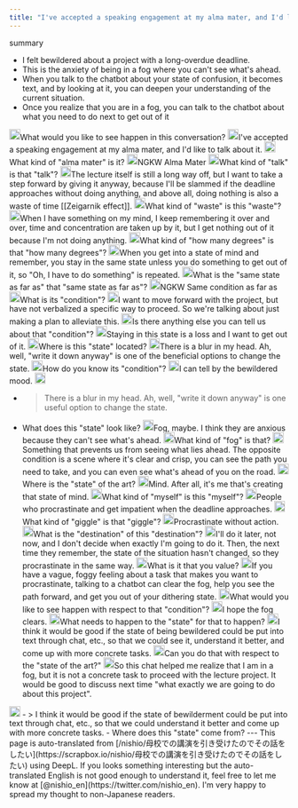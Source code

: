 ```yaml
---
title: "I've accepted a speaking engagement at my alma mater, and I'd like to talk about it."
---
```


summary
- I felt bewildered about a project with a long-overdue deadline.
- This is the anxiety of being in a fog where you can't see what's ahead.
- When you talk to the chatbot about your state of confusion, it becomes text, and by looking at it, you can deepen your understanding of the current situation.
- Once you realize that you are in a fog, you can talk to the chatbot about what you need to do next to get out of it

<img src='https://scrapbox.io/api/pages/nishio-en/nisbot/icon' alt='nisbot.icon' height="19.5"/>What would you like to see happen in this conversation?
<img src='https://scrapbox.io/api/pages/nishio-en/nishio/icon' alt='nishio.icon' height="19.5"/>I've accepted a speaking engagement at my alma mater, and I'd like to talk about it.
<img src='https://scrapbox.io/api/pages/nishio-en/nisbot/icon' alt='nisbot.icon' height="19.5"/>What kind of "alma mater" is it?
<img src='https://scrapbox.io/api/pages/nishio-en/nishio/icon' alt='nishio.icon' height="19.5"/>NGKW Alma Mater
<img src='https://scrapbox.io/api/pages/nishio-en/nisbot/icon' alt='nisbot.icon' height="19.5"/>What kind of "talk" is that "talk"?
<img src='https://scrapbox.io/api/pages/nishio-en/nishio/icon' alt='nishio.icon' height="19.5"/>The lecture itself is still a long way off, but I want to take a step forward by giving it anyway, because I'll be slammed if the deadline approaches without doing anything, and above all, doing nothing is also a waste of time [[Zeigarnik effect]].
<img src='https://scrapbox.io/api/pages/nishio-en/nisbot/icon' alt='nisbot.icon' height="19.5"/>What kind of "waste" is this "waste"?
<img src='https://scrapbox.io/api/pages/nishio-en/nishio/icon' alt='nishio.icon' height="19.5"/>When I have something on my mind, I keep remembering it over and over, time and concentration are taken up by it, but I get nothing out of it because I'm not doing anything.
<img src='https://scrapbox.io/api/pages/nishio-en/nisbot/icon' alt='nisbot.icon' height="19.5"/>What kind of "how many degrees" is that "how many degrees"?
<img src='https://scrapbox.io/api/pages/nishio-en/nishio/icon' alt='nishio.icon' height="19.5"/>When you get into a state of mind and remember, you stay in the same state unless you do something to get out of it, so "Oh, I have to do something" is repeated.
<img src='https://scrapbox.io/api/pages/nishio-en/nisbot/icon' alt='nisbot.icon' height="19.5"/>What is the "same state as far as" that "same state as far as"?
<img src='https://scrapbox.io/api/pages/nishio-en/nishio/icon' alt='nishio.icon' height="19.5"/>NGKW Same condition as far as
<img src='https://scrapbox.io/api/pages/nishio-en/nisbot/icon' alt='nisbot.icon' height="19.5"/>What is its "condition"?
<img src='https://scrapbox.io/api/pages/nishio-en/nishio/icon' alt='nishio.icon' height="19.5"/>I want to move forward with the project, but have not verbalized a specific way to proceed. So we're talking about just making a plan to alleviate this.
<img src='https://scrapbox.io/api/pages/nishio-en/nisbot/icon' alt='nisbot.icon' height="19.5"/>Is there anything else you can tell us about that "condition"?
<img src='https://scrapbox.io/api/pages/nishio-en/nishio/icon' alt='nishio.icon' height="19.5"/>Staying in this state is a loss and I want to get out of it.
<img src='https://scrapbox.io/api/pages/nishio-en/nisbot/icon' alt='nisbot.icon' height="19.5"/>Where is this "state" located?
<img src='https://scrapbox.io/api/pages/nishio-en/nishio/icon' alt='nishio.icon' height="19.5"/>There is a blur in my head. Ah, well, "write it down anyway" is one of the beneficial options to change the state.
<img src='https://scrapbox.io/api/pages/nishio-en/nisbot/icon' alt='nisbot.icon' height="19.5"/>How do you know its "condition"?
<img src='https://scrapbox.io/api/pages/nishio-en/nishio/icon' alt='nishio.icon' height="19.5"/>I can tell by the bewildered mood.
<img src='https://scrapbox.io/api/pages/nishio-en/nisbot/icon' alt='nisbot.icon' height="19.5"/>
- >  There is a blur in my head. Ah, well, "write it down anyway" is one useful option to change the state.
- What does this "state" look like?
<img src='https://scrapbox.io/api/pages/nishio-en/nishio/icon' alt='nishio.icon' height="19.5"/>Fog, maybe. I think they are anxious because they can't see what's ahead.
<img src='https://scrapbox.io/api/pages/nishio-en/nisbot/icon' alt='nisbot.icon' height="19.5"/>What kind of "fog" is that?
<img src='https://scrapbox.io/api/pages/nishio-en/nishio/icon' alt='nishio.icon' height="19.5"/>Something that prevents us from seeing what lies ahead. The opposite condition is a scene where it's clear and crisp, you can see the path you need to take, and you can even see what's ahead of you on the road.
<img src='https://scrapbox.io/api/pages/nishio-en/nisbot/icon' alt='nisbot.icon' height="19.5"/>Where is the "state" of the art?
<img src='https://scrapbox.io/api/pages/nishio-en/nishio/icon' alt='nishio.icon' height="19.5"/>Mind. After all, it's me that's creating that state of mind.
<img src='https://scrapbox.io/api/pages/nishio-en/nisbot/icon' alt='nisbot.icon' height="19.5"/>What kind of "myself" is this "myself"?
<img src='https://scrapbox.io/api/pages/nishio-en/nishio/icon' alt='nishio.icon' height="19.5"/>People who procrastinate and get impatient when the deadline approaches.
<img src='https://scrapbox.io/api/pages/nishio-en/nisbot/icon' alt='nisbot.icon' height="19.5"/>What kind of "giggle" is that "giggle"?
<img src='https://scrapbox.io/api/pages/nishio-en/nishio/icon' alt='nishio.icon' height="19.5"/>Procrastinate without action.
<img src='https://scrapbox.io/api/pages/nishio-en/nisbot/icon' alt='nisbot.icon' height="19.5"/>What is the "destination" of this "destination"?
<img src='https://scrapbox.io/api/pages/nishio-en/nishio/icon' alt='nishio.icon' height="19.5"/>I'll do it later, not now, and I don't decide when exactly I'm going to do it. Then, the next time they remember, the state of the situation hasn't changed, so they procrastinate in the same way.
<img src='https://scrapbox.io/api/pages/nishio-en/nisbot/icon' alt='nisbot.icon' height="19.5"/>What is it that you value?
<img src='https://scrapbox.io/api/pages/nishio-en/nishio/icon' alt='nishio.icon' height="19.5"/>If you have a vague, foggy feeling about a task that makes you want to procrastinate, talking to a chatbot can clear the fog, help you see the path forward, and get you out of your dithering state.
<img src='https://scrapbox.io/api/pages/nishio-en/nisbot/icon' alt='nisbot.icon' height="19.5"/>What would you like to see happen with respect to that "condition"?
<img src='https://scrapbox.io/api/pages/nishio-en/nishio/icon' alt='nishio.icon' height="19.5"/>I hope the fog clears.
<img src='https://scrapbox.io/api/pages/nishio-en/nisbot/icon' alt='nisbot.icon' height="19.5"/>What needs to happen to the "state" for that to happen?
<img src='https://scrapbox.io/api/pages/nishio-en/nishio/icon' alt='nishio.icon' height="19.5"/>I think it would be good if the state of being bewildered could be put into text through chat, etc., so that we could see it, understand it better, and come up with more concrete tasks.
<img src='https://scrapbox.io/api/pages/nishio-en/nisbot/icon' alt='nisbot.icon' height="19.5"/>Can you do that with respect to the "state of the art?"
<img src='https://scrapbox.io/api/pages/nishio-en/nishio/icon' alt='nishio.icon' height="19.5"/>So this chat helped me realize that I am in a fog, but it is not a concrete task to proceed with the lecture project. It would be good to discuss next time "what exactly we are going to do about this project".
<img src='https://scrapbox.io/api/pages/nishio-en/nisbot/icon' alt='nisbot.icon' height="19.5"/>
- >  I think it would be good if the state of bewilderment could be put into text through chat, etc., so that we could understand it better and come up with more concrete tasks.
- Where does this "state" come from?
---
This page is auto-translated from [/nishio/母校での講演を引き受けたのでその話をしたい](https://scrapbox.io/nishio/母校での講演を引き受けたのでその話をしたい) using DeepL. If you looks something interesting but the auto-translated English is not good enough to understand it, feel free to let me know at [@nishio_en](https://twitter.com/nishio_en). I'm very happy to spread my thought to non-Japanese readers.